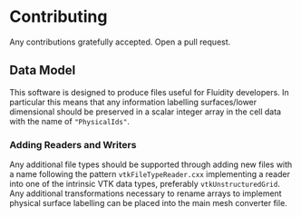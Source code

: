 # Contributing

Any contributions gratefully accepted. Open a pull request.


## Data Model

This software is designed to produce files useful for Fluidity developers. In particular this means that any information labelling surfaces/lower dimensional should be preserved in a scalar integer array in the cell data with the name of `"PhysicalIds"`.

### Adding Readers and Writers

Any additional file types should be supported through adding new files with a name following the pattern `vtkFileTypeReader.cxx` implementing a reader into one of the intrinsic VTK data types, preferably `vtkUnstructuredGrid`. Any additional transformations necessary to rename arrays to implement physical surface labelling can be placed into the main mesh converter file.
